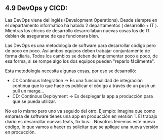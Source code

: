## 4.9 DevOps y CICD:
Las DevOps viene del inglés (Development Operations). Desde siempre en el departamento informático ha habido 2 departamentos ( desarrollo + IT ). Mientras los chicos de desarrollo desarrollaban nuevas cosas los de IT debían de asegurarse de que funcionara bien. 

Las DevOps es una metodología de software para desarrollar código pero de poco en poco. Así ambos equipos deben trabajar conjuntamente de forma diaria. Todos los cambios se deben de implementar poco a poco, de esa forma, si se rompe algo los dos equipos pueden "reparlo fácilmente". 

Esta metodología necesita algunas cosas, por eso se desarrolló: 
- CI: Continous Integration -> Es una funcionalidad de integración continua que lo que hace es publicar el código a través de un push un pull un merge...
- CD: Continous Deployment -> Es desplegar la app a producción para que se pueda utilizar. 

No es lo mismo pero uno va seguido del otro. 
Ejemplo: Imagina que como empresa de software tienes una app en producción en versión 1. El trabajo diário es desarrollar nuevas feats, fix bus... Nosotros tenemos este nuevo código, lo que vamos a hacer es solicitar que se aplique una nueva versión en procucción. 

